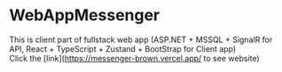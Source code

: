 # WebAppMessenger
This is client part of fullstack web app (ASP.NET + MSSQL + SignalR for API, React + TypeScript + Zustand + BootStrap for Client app)  
Click the [link](https://messenger-brown.vercel.app/ to see website)
